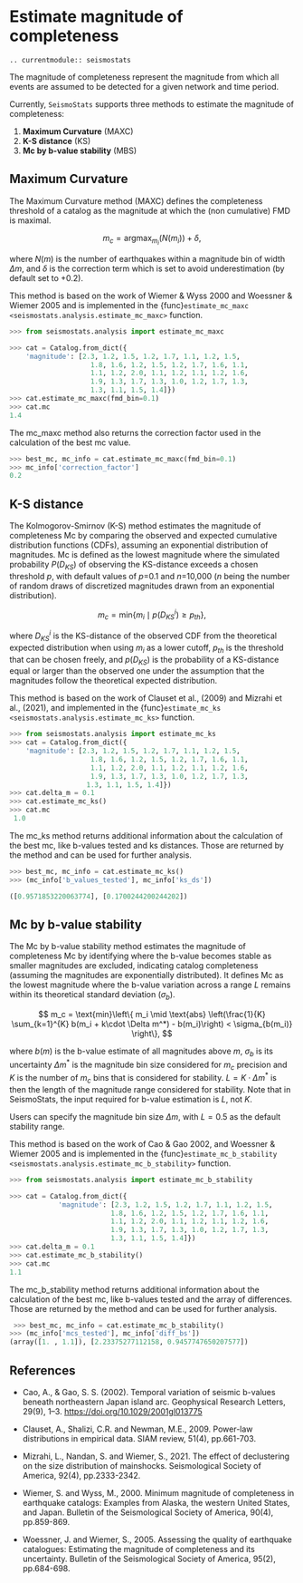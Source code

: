 # Estimate magnitude of completeness
```{eval-rst}
.. currentmodule:: seismostats
```

The magnitude of completeness represent the magnitude from which all events are assumed to be detected for a given network and time period.

Currently, `SeismoStats` supports three methods to estimate the magnitude of completeness:
1. **Maximum Curvature** (MAXC)
2. **K-S distance** (KS)
3. **Mc by b-value stability** (MBS)

## Maximum Curvature

The Maximum Curvature method (MAXC) defines the completeness threshold of a catalog as the magnitude at which the (non cumulative) FMD is maximal.

$$
m_c = \text{argmax}_{m_i} \left(N(m_i)\right) + \delta,
$$

where $N(m)$ is the number of earthquakes within a magnitude bin of width $\Delta m$, and $\delta$ is the correction term which is set to avoid underestimation (by default set to +0.2). 

This method is based on the work of Wiemer & Wyss 2000 and Woessner & Wiemer 2005 and is implemented in the {func}`estimate_mc_maxc <seismostats.analysis.estimate_mc_maxc>` function.

```python
>>> from seismostats.analysis import estimate_mc_maxc

>>> cat = Catalog.from_dict({
    'magnitude': [2.3, 1.2, 1.5, 1.2, 1.7, 1.1, 1.2, 1.5,
                    1.8, 1.6, 1.2, 1.5, 1.2, 1.7, 1.6, 1.1,
                    1.1, 1.2, 2.0, 1.1, 1.2, 1.1, 1.2, 1.6,
                    1.9, 1.3, 1.7, 1.3, 1.0, 1.2, 1.7, 1.3,
                    1.3, 1.1, 1.5, 1.4]})
>>> cat.estimate_mc_maxc(fmd_bin=0.1)
>>> cat.mc
1.4
```

The mc_maxc method also returns the correction factor used in the calculation of the best mc value.

```python
>>> best_mc, mc_info = cat.estimate_mc_maxc(fmd_bin=0.1)
>>> mc_info['correction_factor']
0.2
 ```

## K-S distance

The Kolmogorov-Smirnov (K-S) method estimates the magnitude of completeness Mc by comparing the observed and expected cumulative distribution functions (CDFs), assuming an exponential distribution of magnitudes. Mc is defined as the lowest magnitude where the simulated probability $P(D_{KS})$ of observing the KS-distance exceeds a chosen threshold $p$, with default values of $p$=0.1 and $n$=10,000 ($n$ being the number of random draws of discretized magnitudes drawn from an exponential distribution).

$$
m_c = \text{min}\left\{ m_i \mid p(D^i_{KS}) \geq p_{th} \right\},
$$

where $D^i_{KS}$ is the KS-distance of the observed CDF from the theoretical expected distribution when using $m_i$ as a lower cutoff, $p_{th}$ is the threshold that can be chosen freely, and $p(D_{KS})$ is the probability of a KS-distance equal or larger than the observed one under the assumption that the magnitudes follow the theoretical expected distribution.


This method is based on the work of Clauset et al., (2009) and Mizrahi et al., (2021), and implemented in the {func}`estimate_mc_ks <seismostats.analysis.estimate_mc_ks>` function.


```python
>>> from seismostats.analysis import estimate_mc_ks
>>> cat = Catalog.from_dict({
    'magnitude': [2.3, 1.2, 1.5, 1.2, 1.7, 1.1, 1.2, 1.5,
                    1.8, 1.6, 1.2, 1.5, 1.2, 1.7, 1.6, 1.1,
                    1.1, 1.2, 2.0, 1.1, 1.2, 1.1, 1.2, 1.6,
                    1.9, 1.3, 1.7, 1.3, 1.0, 1.2, 1.7, 1.3,
                   1.3, 1.1, 1.5, 1.4]})
>>> cat.delta_m = 0.1
>>> cat.estimate_mc_ks()
>>> cat.mc
 1.0
```
The mc_ks method returns additional information about the calculation of the best mc, like b-values tested and ks distances. Those are returned by the method and can be used for further analysis.

```python
>>> best_mc, mc_info = cat.estimate_mc_ks()
>>> (mc_info['b_values_tested'], mc_info['ks_ds'])

([0.9571853220063774], [0.1700244200244202])
```

## Mc by b-value stability

The Mc by b-value stability method estimates the magnitude of completeness Mc by identifying where the b-value becomes stable as smaller magnitudes are excluded, indicating catalog completeness (assuming the magnitudes are exponentially distributed). It defines Mc as the lowest magnitude where the b-value variation across a range $L$ remains within its theoretical standard deviation ($\sigma_{b}$). 

$$
m_c = \text{min}\left\{ m_i \mid \text{abs} \left(\frac{1}{K} \sum_{k=1}^{K} b(m_i + k\cdot \Delta m^*) - b(m_i)\right) < \sigma_{b(m_i)} \right\},
$$

where $b(m)$ is the b-value estimate of all magnitudes above $m$, $\sigma_b$ is its uncertainty $\Delta m^*$ is the magnitude bin size considered for $m_c$ precision and $K$ is the number of $m_c$ bins that is considered for stability. $L=K\cdot \Delta m^*$ is then the length of the magnitude range considered for stability. Note that in SeismoStats, the input required for b-value estimation is $L$, not $K$.

Users can specify the magnitude bin size $\Delta m$, with $L=0.5$ as the default stability range.


This method is based on the work of Cao & Gao 2002, and Woessner & Wiemer 2005 and is implemented in the {func}`estimate_mc_b_stability <seismostats.analysis.estimate_mc_b_stability>` function.

```python
>>> from seismostats.analysis import estimate_mc_b_stability

>>> cat = Catalog.from_dict({
            'magnitude': [2.3, 1.2, 1.5, 1.2, 1.7, 1.1, 1.2, 1.5,
                         1.8, 1.6, 1.2, 1.5, 1.2, 1.7, 1.6, 1.1,
                         1.1, 1.2, 2.0, 1.1, 1.2, 1.1, 1.2, 1.6,
                         1.9, 1.3, 1.7, 1.3, 1.0, 1.2, 1.7, 1.3,
                         1.3, 1.1, 1.5, 1.4]})
>>> cat.delta_m = 0.1
>>> cat.estimate_mc_b_stability()
>>> cat.mc
1.1
```
The mc_b_stability method returns additional information about the calculation of the best mc, like b-values tested and the array of differences. Those are returned by the method and can be used for further analysis.

```python
 >>> best_mc, mc_info = cat.estimate_mc_b_stability()
>>> (mc_info['mcs_tested'], mc_info['diff_bs'])
(array([1. , 1.1]), [2.23375277112158, 0.9457747650207577])
```

## References
- Cao, A., & Gao, S. S. (2002). Temporal variation of seismic b-values beneath northeastern Japan island arc. Geophysical Research Letters, 29(9), 1–3. https://doi.org/10.1029/2001gl013775

- Clauset, A., Shalizi, C.R. and Newman, M.E., 2009. Power-law distributions in empirical data. SIAM review, 51(4), pp.661-703.

- Mizrahi, L., Nandan, S. and Wiemer, S., 2021. The effect of declustering on the size distribution of mainshocks. Seismological Society of America, 92(4), pp.2333-2342.

- Wiemer, S. and Wyss, M., 2000. Minimum magnitude of completeness in earthquake catalogs: Examples from Alaska, the western United States, and Japan. Bulletin of the Seismological Society of America, 90(4), pp.859-869.

- Woessner, J. and Wiemer, S., 2005. Assessing the quality of earthquake catalogues: Estimating the magnitude of completeness and its uncertainty. Bulletin of the Seismological Society of America, 95(2), pp.684-698.       